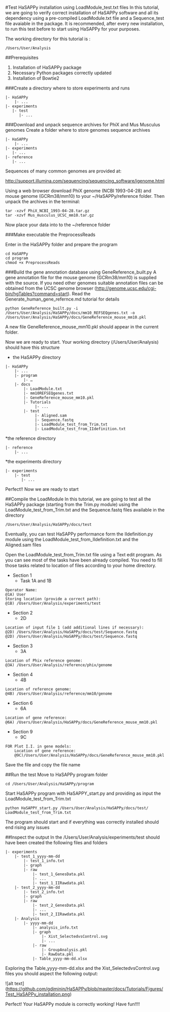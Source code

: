 #Test HaSAPPy installation using LoadModule_test.txt files
In this tutorial, we are going to verify correct installation of HaSAPPy software and all its dependency using a pre-compiled LoadModule.txt file and a Sequence_test file avaiable in the package.
It is recommended, after every new installation, to run this test before to start using HaSAPPy for your purposes.

The working directory for this tutorial is :

```
/Users/User/Analysis
```

##Prerequisites
1. Installation of HaSAPPy package
2. Necessary Python packages correctly updated
3. Installation of Bowtie2 

###Create a directory where to store experiments and runs

```
|- HaSAPPy
    |- ...
|- experiments
   |- test
      |- ...
```

###Download and unpack sequence archives for PhiX and Mus Musculus genomes
Create a folder where to store genomes sequence archives

```
|- HaSAPPy
    |- ...
|- experiments
   |- ...
|- reference
   |- ...
```

Sequences of many common genomes are provided at:

http://support.illumina.com/sequencing/sequencing_software/igenome.html

Using a web browser download PhiX genome (NCBI 1993-04-28) and mouse genome (GCRm38/mm10) to your ~/HaSAPPy/reference folder. Then unpack the archives in the terminal:

```
tar -xzvf PhiX_NCBI_1993-04-28.tar.gz
tar -xzvf Mus_musculus_UCSC_mm10.tar.gz
```

Now place your data into to the ~/reference folder

###Make executable the PreprocessReads
 
Enter in the HaSAPPy folder and prepare the program

```
cd HaSAPPy
cd program
chmod +x PreprocessReads 
```

###Build the gene annotation database using GeneReference_built.py
A gene annotation file for the mouse genome (GCRm38/mm10) is supplied with the source. If you need other genomes suitable annotation files can be obtained from the UCSC genome browser (http://genome.ucsc.edu/cgi-bin/hgTables?command=start). 
Read the Generate_human_gene_refernce.md tutorial for details

```
python GeneReference_built.py -i /Users/User/Analysis/HaSAPPy/docs/mm10_REFSEQgenes.txt -o /Users/User/Analysis/HaSAPPy/docs/GeneReference_mouse_mm10.pkl
```

A new file GeneReference_mouse_mm10.pkl should appear in the current folder.

Now we are ready to start. Your working directory (/Users/User/Analysis) should have this structure

* the HaSAPPy directory

```
|- HaSAPPy
    |- ...
    |- program
        |- …
    |- docs
        |- LoadModule.txt
        |- mm10REFSEQgenes.txt
        |- GeneReference_mouse_mm10.pkl
        |- Tutorials
             |- ...
        |- test
             |- Aligned.sam
             |- Sequence.fastq
             |- LoadModule_test_from_Trim.txt
             |- LoadModule_test_from_IIdefinition.txt
```

*the reference directory

```
|- reference
    |- ...
```

*the experiments directory

```
|- experiments
    |- test
       |- ...
```

Perfect!! Now we are ready to start

##Compile the LoadModule
In this tutorial, we are going to test all the HaSAPPy package (starting from the Trim.py module) using the LoadModule_test_from_Trim.txt and the Sequence.fastq files available in the directory

```
/Users/User/Analysis/HaSAPPy/docs/test
```

Eventually, you can test HaSAPPy performance form the IIdefinition.py module using the LoadModule_test_from_IIdefinition.txt and the Aligned.sam files

Open the LoadModule_test_from_Trim.txt file using a Text edit program. As you can see most of the tasks have been already compiled. You need to fill those tasks related to location of files according to your home directory.

* Section 1
   * Task 1A and 1B

```
Operator Name: 
@1A) User
Storing location (provide a correct path):
@1B) /Users/User/Analysis/experiments/test
```
* Section 2
  * 2D

```
Location of input file 1 (add additional lines if necessary):
@2D) /Users/User/Analysis/HaSAPPy/docs/test/Sequence.fastq
@2D) /Users/User/Analysis/HaSAPPy/docs/test/Sequence.fastq
```

* Section 3
  *  3A

```
Location of Phix reference genome:
@3A) /Users/User/Analysis/reference/phix/genome
```

* Section 4
  * 4B

```
Location of reference genome:
@4B) /Users/User/Analysis/reference/mm10/genome
```

* Section 6
  * 6A

```
Location of gene reference:
@6A) /Users/User/Analysis/HaSAPPy/docs/GeneReference_mouse_mm10.pkl
```

* Section 9
  * 9C

```
FOR Plot I.I. in gene models:
	Location of gene reference:
	@9C)/Users/User/Analysis/HaSAPPy/docs/GeneReference_mouse_mm10.pkl
```

Save the file and copy the file name

##Run the test
Move to HaSAPPy program folder

```
cd /Users/User/Analysis/HaSAPPy/program
```

Start HaSAPPy program with HaSAPPY_start.py and providing as input the LoadModule_test_from_Trim.txt

```
python HaSAPPY_start.py /Users/User/Analysis/HaSAPPy/docs/test/ LoadModule_test_from_Trim.txt
```

The program should start and if everything was correctly installed should end rising any issues

##Inspect the output
In the /Users/User/Analysis/experiments/test should have been created the following files and folders

```
|- experiments
    |- test_1_yyyy-mm-dd
        |- test_1_info.txt
        |- graph
        |- raw
            |- test_1_GenesData.pkl
            |- ...
            |- test_1_IIRawdata.pkl
    |- test_2_yyyy-mm-dd
        |- test_2_info.txt
        |- graph
        |- raw
            |- test_2_GenesData.pkl
            |- ...
            |- test_2_IIRawdata.pkl
    |- Analysis
        |- yyyy-mm-dd
            |- analysis_info.txt
            |- graph
                |- Xist_SelectedvsControl.svg
                |- ...
            |- raw
                |- GroupAnalysis.pkl
                |- RawData.pkl
            |- Table_yyyy-mm-dd.xlsx
```

Exploring the Table_yyyy-mm-dd.xlsx and the Xist_SelectedvsControl.svg files you should aspect the following output:

![alt text] (https://github.com/gdiminin/HaSAPPy/blob/master/docs/Tutorials/Figures/Test_HaSAPPy_installation.png)

Perfect! Your HaSAPPy module is correctly working! Have fun!!!!

